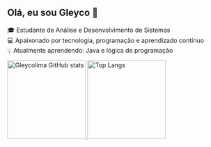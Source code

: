 ## Olá, eu sou Gleyco 👋

🎓 Estudante de Análise e Desenvolvimento de Sistemas  
💻 Apaixonado por tecnologia, programação e aprendizado contínuo  
💡 Atualmente aprendendo: Java e lógica de programação 

<div style="display: flex; gap: 20px; align-items: center;">
  <a href="https://github.com/gleycolima">
  <img height="180em" src="https://github-readme-stats.vercel.app/api?username=gleycolima&show_icons=true&theme=dracula&hide_rank=true" alt="Gleycolima GitHub stats" />
  <img height="180em" src="https://github-readme-stats.vercel.app/api/top-langs/?username=gleycolima&layout=compact&theme=dracula" alt="Top Langs" />
</div>
